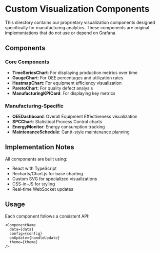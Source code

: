 # Custom Visualization Components

This directory contains our proprietary visualization components designed specifically for manufacturing analytics. These components are original implementations that do not use or depend on Grafana.

## Components

### Core Components
- **TimeSeriesChart**: For displaying production metrics over time
- **GaugeChart**: For OEE percentages and utilization rates
- **HeatmapChart**: For equipment efficiency visualization
- **ParetoChart**: For quality defect analysis
- **ManufacturingKPICard**: For displaying key metrics

### Manufacturing-Specific
- **OEEDashboard**: Overall Equipment Effectiveness visualization
- **SPCChart**: Statistical Process Control charts
- **EnergyMonitor**: Energy consumption tracking
- **MaintenanceSchedule**: Gantt-style maintenance planning

## Implementation Notes

All components are built using:
- React with TypeScript
- Recharts/Chart.js for base charting
- Custom SVG for specialized visualizations
- CSS-in-JS for styling
- Real-time WebSocket updates

## Usage

Each component follows a consistent API:
```tsx
<ComponentName
  data={data}
  config={config}
  onUpdate={handleUpdate}
  theme={theme}
/>
```
